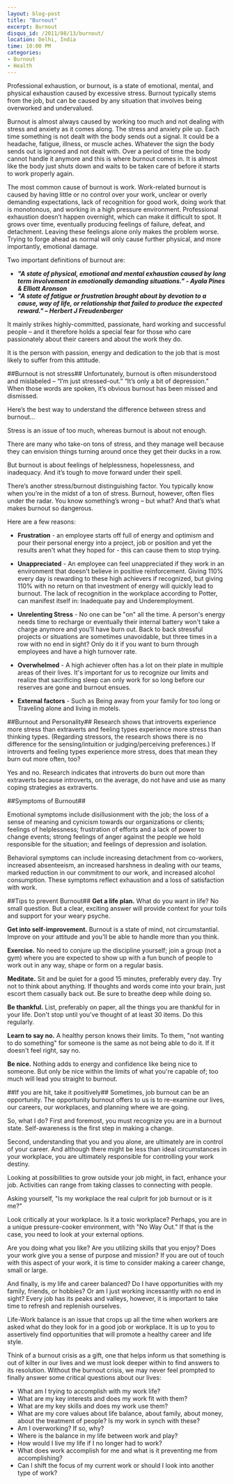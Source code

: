 ```yaml
---
layout: blog-post
title: "Burnout"
excerpt: Burnout
disqus_id: /2011/08/13/burnout/
location: Delhi, India
time: 10:00 PM
categories:
- Burnout
- Health
---
```





Professional exhaustion, or burnout, is a state of emotional, mental, and physical exhaustion caused by excessive stress. Burnout typically stems from the job, but can be caused by any situation that involves being overworked and undervalued.

Burnout is almost always caused by working too much and not dealing with stress and anxiety as it comes along. The stress and anxiety pile up. Each time something is not dealt with the body sends out a signal. It could be a headache, fatigue, illness, or muscle aches. Whatever the sign the body sends out is ignored and not dealt with. Over a period of time the body cannot handle it anymore and this is where burnout comes in. It is almost like the body just shuts down and waits to be taken care of before it starts to work properly again.

The most common cause of burnout is work. Work-related burnout is caused by having little or no control over your work, unclear or overly demanding expectations, lack of recognition for good work, doing work that is monotonous, and working in a high pressure environment. Professional exhaustion doesn’t happen overnight, which can make it difficult to spot.  It grows over time, eventually producing feelings of failure, defeat, and detachment. Leaving these feelings alone only makes the problem worse. Trying to forge ahead as normal will only cause further physical, and more importantly, emotional damage.

Two important definitions of burnout are:
* ***"A state of physical, emotional and mental exhaustion caused by long term involvement in emotionally demanding situations." - Ayala Pines & Elliott Aronson***
* ***"A state of fatigue or frustration brought about by devotion to a cause, way of life, or relationship that failed to produce the expected reward." – Herbert J Freudenberger***

It mainly strikes highly-committed, passionate, hard working and successful people – and it therefore holds a special fear for those who care passionately about their careers and about the work they do.

It is the person with passion, energy and dedication to the job that is most likely to suffer from this attitude.

##Burnout is not stress##
Unfortunately, burnout is often misunderstood and mislabeled – “I’m just stressed-out.” “It’s only a bit of depression.” When those words are spoken, it’s obvious burnout has been missed and dismissed.

Here’s the best way to understand the difference between stress and burnout…

Stress is an issue of too much, whereas burnout is about not enough.

There are many who take-on tons of stress, and they manage well because they can envision things turning around once they get their ducks in a row.

But burnout is about feelings of helplessness, hopelessness, and inadequacy. And it’s tough to move forward under their spell.

There’s another stress/burnout distinguishing factor. You typically know when you’re in the midst of a ton of stress. Burnout, however, often flies under the radar. You know something’s wrong – but what? And that’s what makes burnout so dangerous.

Here are a few reasons:

* **Frustration** - an employee starts off full of energy and optimism and pour their personal energy into a project, job or position and yet the results aren't what they hoped for - this can cause them to stop trying.

* **Unappreciated** - An employee can feel unappreciated if they work in an environment that doesn't believe in positive reinforcement.  Giving 110% every day is rewarding to these high achievers if recognized, but giving 110% with no return on that investment of energy will quickly lead to burnout. The lack of recognition in the workplace according to Potter, can manifest itself in: Inadequate pay and Underemployment.

* **Unrelenting Stress** - No one can be "on" all the time.  A person's energy needs time to recharge or eventually their internal battery won't take a charge anymore and you'll have burn out.  Back to back stressful projects or situations are sometimes unavoidable, but three times in a row with no end in sight?  Only do it if you want to burn through employees and have a high turnover rate.

* **Overwhelmed** - A high achiever often has a lot on their plate in multiple areas of their lives. It's important for us to recognize our limits and realize that sacrificing sleep can only work for so long before our reserves are gone and burnout ensues.

* **External factors** - Such as Being away from your family for too long or Traveling alone and living in motels.

##Burnout and Personality##
Research shows that introverts experience more stress than extraverts and feeling types experience more stress than thinking types. (Regarding stressors, the research shows there is no difference for the sensing/intuition or judging/perceiving preferences.) If introverts and feeling types experience more stress, does that mean they burn out more often, too?

Yes and no. Research indicates that introverts do burn out more than extraverts because introverts, on the average, do not have and use as many coping strategies as extraverts.

##Symptoms of Burnout##
 
Emotional symptoms include disillusionment with the job; the loss of a sense of meaning and cynicism towards our organizations or clients; feelings of helplessness; frustration of efforts and a lack of power to change events; strong feelings of anger against the people we hold responsible for the situation; and feelings of depression and isolation.
 
Behavioral symptoms can include increasing detachment from co-workers, increased absenteeism, an increased harshness in dealing with our teams, marked reduction in our commitment to our work, and increased alcohol consumption. These symptoms reflect exhaustion and a loss of satisfaction with work.


##Tips to prevent Burnout##
**Get a life plan.**
What do you want in life? No small question. But a clear, exciting answer will provide context for your toils and support for your weary psyche.

**Get into self-improvement.**
Burnout is a state of mind, not circumstantial. Improve on your attitude and you'll be able to handle more than you think.

**Exercise.**
No need to conjure up the discipline yourself; join a group (not a gym) where you are expected to show up with a fun bunch of people to work out in any way, shape or form on a regular basis.

**Meditate.**
Sit and be quiet for a good 15 minutes, preferably every day. Try not to think about anything. If thoughts and words come into your brain, just escort them casually back out. Be sure to breathe deep while doing so.

**Be thankful.**
List, preferably on paper, all the things you are thankful for in your life. Don't stop until you've thought of at least 30 items. Do this regularly.

**Learn to say no.**
A healthy person knows their limits. To them, "not wanting to do something" for someone is the same as not being able to do it. If it doesn't feel right, say no.

**Be nice.**
Nothing adds to energy and confidence like being nice to someone. But only be nice within the limits of what you're capable of; too much will lead you straight to burnout.

##If you are hit, take it positively##
Sometimes, job burnout can be an opportunity. The opportunity burnout offers to us is to re-examine our lives, our careers, our workplaces, and planning where we are going.

So, what I do?
First and foremost, you must recognize you are in a burnout state. Self-awareness is the first step in making a change. 

Second, understanding that you and you alone, are ultimately are in control of your career. And although there might be less than ideal circumstances in your workplace, you are ultimately responsible for controlling your work destiny.

Looking at possibilities to grow outside your job might, in fact, enhance your job. Activities can range from taking classes to connecting with people.

Asking yourself, "Is my workplace the real culprit for job burnout or is it me?" 

Look critically at your workplace. Is it a toxic workplace? Perhaps, you are in a unique pressure-cooker environment, with "No Way Out." If that is the case, you need to look at your external options.

Are you doing what you like? Are you utilizing skills that you enjoy? Does your work give you a sense of purpose and mission? If you are out of touch with this aspect of your work, it is time to consider making a career change, small or large.


And finally, is my life and career balanced? Do I have opportunities with my family, friends, or hobbies? Or am I just working incessantly with no end in sight? Every job has its peaks and valleys, however, it is important to take time to refresh and replenish ourselves.

Life-Work balance is an issue that crops up all the time when workers are asked what do they look for in a good job or workplace. It is up to you to assertively find opportunities that will promote a healthy career and life style.

Think of a burnout crisis as a gift, one that helps inform us that something is out of kilter in our lives and we must look deeper within to find answers to its resolution. Without the burnout crisis, we may never feel prompted to finally answer some critical questions about our lives:

* What am I trying to accomplish with my work life?
* What are my key interests and does my work fit with them?
* What are my key skills and does my work use them?
* What are my core values about life balance, about family, about money, about the treatment of people? Is my work in synch with these?
* Am I overworking? If so, why?
* Where is the balance in my life between work and play?
* How would I live my life if I no longer had to work?
* What does work accomplish for me and what is it preventing me from accomplishing?
* Can I shift the focus of my current work or should I look into another type of work?





